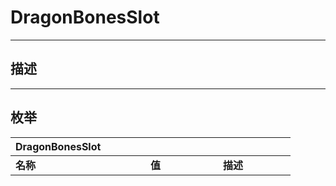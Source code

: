 # DragonBonesSlot

------------------------------------------------------------------------------------------
## 描述



------------------------------------------------------------------------------------------
## 枚举

|<div style="width:200px">DragonBonesSlot</div>|<div style="width:100px"></div>|<div style="width:100px"></div>|
|:---|:---|:---|
|**名称**|**值**|**描述**|
